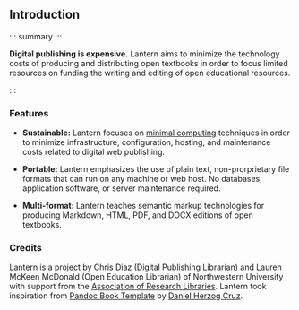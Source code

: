 ## Introduction

::: summary :::

**Digital publishing is expensive.** Lantern aims to minimize the technology costs of producing and distributing open textbooks in order to focus limited resources on funding the writing and editing of open educational resources. 

:::

### Features

- **Sustainable:** Lantern focuses on [minimal computing](https://go-dh.github.io/mincomp/about/) techniques in order to minimize infrastructure, configuration, hosting, and maintenance costs related to digital web publishing.

- **Portable:** Lantern emphasizes the use of plain text, non-prorprietary file formats that can run on any machine or web host. No databases, application software, or server maintenance required. 

- **Multi-format:** Lantern teaches semantic markup technologies for producing Markdown, HTML, PDF, and DOCX editions of open textbooks. 

### Credits

Lantern is a project by Chris Diaz (Digital Publishing Librarian) and Lauren McKeen McDonald (Open Education Librarian) of Northwestern University with support from the [Association of Research Libraries](https://www.arl.org/). Lantern took inspiration from [Pandoc Book Template](https://github.com/wikiti/pandoc-book-template) by [Daniel Herzog Cruz](https://danielherzog.es/).  